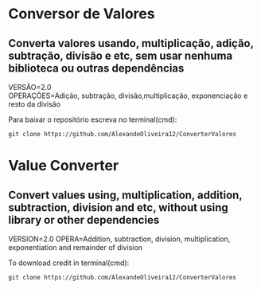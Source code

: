 # Conversor de Valores

## Converta valores usando, multiplicação, adição, subtração, divisão e etc, sem usar nenhuma biblioteca ou outras dependências

VERSÃO=2.0  
OPERAÇÕES=Adição, subtração, divisão,multiplicação, exponenciação e resto da divisão

Para baixar o repositório escreva no terminal(cmd):
````
git clone https://github.com/AlexandeOliveira12/ConverterValores
````

##

# Value Converter

## Convert values using, multiplication, addition, subtraction, division and etc, without using library or other dependencies

VERSION=2.0
OPERA=Addition, subtraction, division, multiplication, exponentiation and remainder of division

To download credit in terminal(cmd):
````
git clone https://github.com/AlexandeOliveira12/ConverterValores
````

